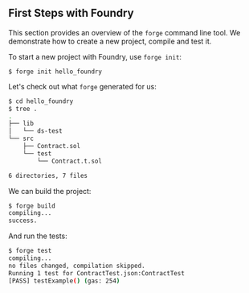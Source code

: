## First Steps with Foundry

This section provides an overview of the `forge` command line tool. We demonstrate how to create a new project, compile and test it.

To start a new project with Foundry, use `forge init`:

```
$ forge init hello_foundry
```

Let's check out what `forge` generated for us:

```sh
$ cd hello_foundry
$ tree .
.
├── lib
│   └── ds-test
└── src
    ├── Contract.sol
    └── test
        └── Contract.t.sol

6 directories, 7 files
```

We can build the project:

```sh
$ forge build
compiling...
success.
```

And run the tests:

```sh
$ forge test
compiling...
no files changed, compilation skipped.
Running 1 test for ContractTest.json:ContractTest
[PASS] testExample() (gas: 254)
```

